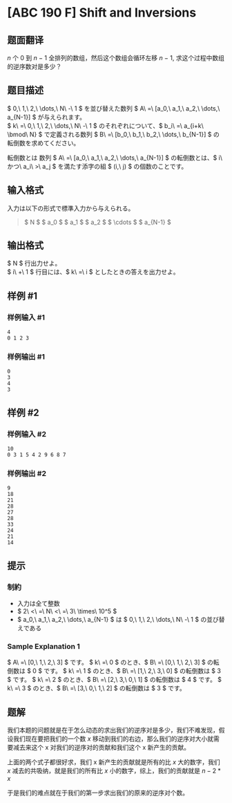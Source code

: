 # [ABC 190 F] Shift and Inversions

## 题面翻译

$n$ 个 $0$ 到 $n$ $-$ $1$ 全排列的数组，然后这个数组会循环左移 $n$ $-$ $1$,
求这个过程中数组的逆序数对是多少？

## 题目描述

[problemUrl]: https://atcoder.jp/contests/abc190/tasks/abc190_f

$ 0,\ 1,\ 2,\ \dots,\ N\ -\ 1 $ を並び替えた数列 $ A\ =\ [a_0,\ a_1,\ a_2,\ \dots,\ a_{N-1}] $ が与えられます。  
 $ k\ =\ 0,\ 1,\ 2,\ \dots,\ N\ -\ 1 $ のそれぞれについて、$ b_i\ =\ a_{i+k\ \bmod\ N} $ で定義される数列 $ B\ =\ [b_0,\ b_1,\ b_2,\ \dots,\ b_{N-1}] $ の転倒数を求めてください。

 転倒数とは 数列 $ A\ =\ [a_0,\ a_1,\ a_2,\ \dots,\ a_{N-1}] $ の転倒数とは、$ i\ かつ\ a_i\ >\ a_j $ を満たす添字の組 $ (i,\ j) $ の個数のことです。

## 输入格式

入力は以下の形式で標準入力から与えられる。

> $ N $ $ a_0 $ $ a_1 $ $ a_2 $ $ \cdots $ $ a_{N-1} $

## 输出格式

$ N $ 行出力せよ。  
 $ i\ +\ 1 $ 行目には、$ k\ =\ i $ としたときの答えを出力せよ。

## 样例 #1

### 样例输入 #1

```
4
0 1 2 3
```

### 样例输出 #1

```
0
3
4
3
```

## 样例 #2

### 样例输入 #2

```
10
0 3 1 5 4 2 9 6 8 7
```

### 样例输出 #2

```
9
18
21
28
27
28
33
24
21
14
```

## 提示

### 制約

- 入力は全て整数
- $ 2\ <\ =\ N\ <\ =\ 3\ \times\ 10^5 $
- $ a_0,\ a_1,\ a_2,\ \dots,\ a_{N-1} $ は $ 0,\ 1,\ 2,\ \dots,\ N\ -\ 1 $ の並び替えである

### Sample Explanation 1

$ A\ =\ [0,\ 1,\ 2,\ 3] $ です。 $ k\ =\ 0 $ のとき、$ B\ =\ [0,\ 1,\ 2,\ 3] $ の転倒数は $ 0 $ です。 $ k\ =\ 1 $ のとき、$ B\ =\ [1,\ 2,\ 3,\ 0] $ の転倒数は $ 3 $ です。 $ k\ =\ 2 $ のとき、$ B\ =\ [2,\ 3,\ 0,\ 1] $ の転倒数は $ 4 $ です。 $ k\ =\ 3 $ のとき、$ B\ =\ [3,\ 0,\ 1,\ 2] $ の転倒数は $ 3 $ です。

## 题解
我们本题的问题就是在于怎么动态的求出我们的逆序对是多少，我们不难发现，假设我们现在要把我们的一个数 $x$ 移动到我们的右边，那么我们的逆序对大小就需要减去来这个 x 对我们的逆序对的贡献和我们这个 x 新产生的贡献。

上面的两个式子都很好求，我们 x 新产生的贡献就是所有的比 $x$ 大的数字，我们 $x$ 减去的共吸纳，就是我们的所有比 $x$ 小的数字，综上，我们的贡献就是 $n-2*x$

于是我们的难点就在于我们的第一步求出我们的原来的逆序对个数。
